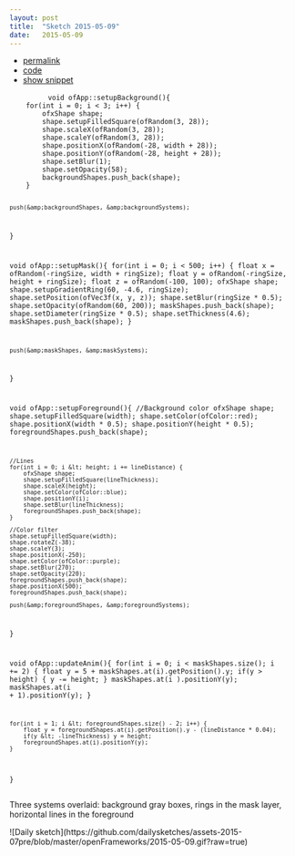```yaml
---
layout: post
title:  "Sketch 2015-05-09"
date:   2015-05-09
---
```

<div class="code">
    <ul>
        <li><a href="{% post_url 2015-05-09-sketch %}">permalink</a></li>
        <li><a href="https://github.com/dailysketches/sketches-2015-07pre/tree/master/2015-05-09">code</a></li>
        <li><a href="#" class="snippet-button">show snippet</a></li>
    </ul>
    <pre class="snippet">
        <code class="cpp">void ofApp::setupBackground(){
    for(int i = 0; i &lt; 3; i++) {
        ofxShape shape;
        shape.setupFilledSquare(ofRandom(3, 28));
        shape.scaleX(ofRandom(3, 28));
        shape.scaleY(ofRandom(3, 28));
        shape.positionX(ofRandom(-28, width + 28));
        shape.positionY(ofRandom(-28, height + 28));
        shape.setBlur(1);
        shape.setOpacity(58);
        backgroundShapes.push_back(shape);
    }
    
    push(&amp;backgroundShapes, &amp;backgroundSystems);
}

void ofApp::setupMask(){
    for(int i = 0; i &lt; 500; i++) {
        float x = ofRandom(-ringSize, width + ringSize);
        float y = ofRandom(-ringSize, height + ringSize);
        float z = ofRandom(-100, 100);
        ofxShape shape;
        shape.setupGradientRing(60, -4.6, ringSize);
        shape.setPosition(ofVec3f(x, y, z));
        shape.setBlur(ringSize * 0.5);
        shape.setOpacity(ofRandom(60, 200));
        maskShapes.push_back(shape);
        shape.setDiameter(ringSize * 0.5);
        shape.setThickness(4.6);
        maskShapes.push_back(shape);
    }
    
    push(&amp;maskShapes, &amp;maskSystems);
}

void ofApp::setupForeground(){
    //Background color
    ofxShape shape;
    shape.setupFilledSquare(width);
    shape.setColor(ofColor::red);
    shape.positionX(width * 0.5);
    shape.positionY(height * 0.5);
    foregroundShapes.push_back(shape);
    
    //Lines
    for(int i = 0; i &lt; height; i += lineDistance) {
        ofxShape shape;
        shape.setupFilledSquare(lineThickness);
        shape.scaleX(height);
        shape.setColor(ofColor::blue);
        shape.positionY(i);
        shape.setBlur(lineThickness);
        foregroundShapes.push_back(shape);
    }
    
    //Color filter
    shape.setupFilledSquare(width);
    shape.rotateZ(-38);
    shape.scaleY(3);
    shape.positionX(-250);
    shape.setColor(ofColor::purple);
    shape.setBlur(270);
    shape.setOpacity(220);
    foregroundShapes.push_back(shape);
    shape.positionX(500);
    foregroundShapes.push_back(shape);
    
    push(&amp;foregroundShapes, &amp;foregroundSystems);
}

void ofApp::updateAnim(){
    for(int i = 0; i &lt; maskShapes.size(); i += 2) {
        float y = 5 + maskShapes.at(i).getPosition().y;
        if(y &gt; height) {
            y -= height;
        }
        maskShapes.at(i    ).positionY(y);
        maskShapes.at(i + 1).positionY(y);
    }
    
    for(int i = 1; i &lt; foregroundShapes.size() - 2; i++) {
        float y = foregroundShapes.at(i).getPosition().y - (lineDistance * 0.04);
        if(y &lt; -lineThickness) y = height;
        foregroundShapes.at(i).positionY(y);
    }
}</code>
    </pre>
</div>
<p class="description">Three systems overlaid: background gray boxes, rings in the mask layer, horizontal lines in the foreground</p>
![Daily sketch](https://github.com/dailysketches/assets-2015-07pre/blob/master/openFrameworks/2015-05-09.gif?raw=true)
